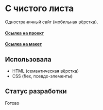 # С чистого листа

Одностраничный сайт (мобильная вёрстка).

#### [Ссылка на проект](https://https://irinaais.github.io/s-chistogo-lista/)
#### [Ссылка на макет](https://www.figma.com/file/vYJfYCZUddsUQUCYUktcID/%231-%D0%A1-%D1%87%D0%B8%D1%81%D1%82%D0%BE%D0%B3%D0%BE-%D0%BB%D0%B8%D1%81%D1%82%D0%B0/duplicate)

## Использовала

* HTML (семантическая вёрстка)
* CSS (flex, псевдо-элементы)

## Статус разработки

Готово
